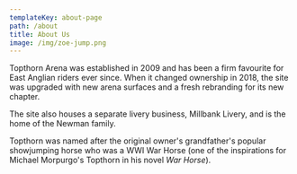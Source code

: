 ```yaml
---
templateKey: about-page
path: /about
title: About Us
image: /img/zoe-jump.png
---
```

Topthorn Arena was established in 2009 and has been a firm favourite for East Anglian riders ever since.  When it changed ownership in 2018, the site was upgraded with new arena surfaces and a fresh rebranding for its new chapter. 

The site also houses a separate livery business, Millbank Livery, and is the home of the Newman family.

Topthorn was named after the original owner's grandfather's popular showjumping horse who was a WWI War Horse (one of the inspirations for Michael Morpurgo's Topthorn in his novel *War Horse*).